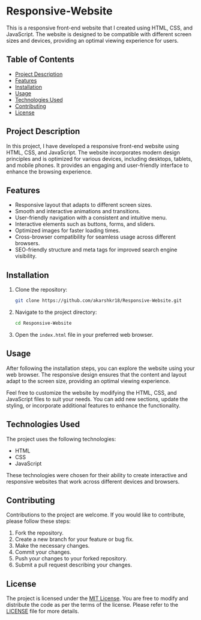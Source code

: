 # Responsive-Website


This is a responsive front-end website that I created using HTML, CSS, and JavaScript. The website is designed to be compatible with different screen sizes and devices, providing an optimal viewing experience for users.

## Table of Contents

- [Project Description](#project-description)
- [Features](#features)
- [Installation](#installation)
- [Usage](#usage)
- [Technologies Used](#technologies-used)
- [Contributing](#contributing)
- [License](#license)

## Project Description

In this project, I have developed a responsive front-end website using HTML, CSS, and JavaScript. The website incorporates modern design principles and is optimized for various devices, including desktops, tablets, and mobile phones. It provides an engaging and user-friendly interface to enhance the browsing experience.

## Features

- Responsive layout that adapts to different screen sizes.
- Smooth and interactive animations and transitions.
- User-friendly navigation with a consistent and intuitive menu.
- Interactive elements such as buttons, forms, and sliders.
- Optimized images for faster loading times.
- Cross-browser compatibility for seamless usage across different browsers.
- SEO-friendly structure and meta tags for improved search engine visibility.

## Installation

1. Clone the repository:

   ```bash
   git clone https://github.com/akarshkr18/Responsive-Website.git
   ```

2. Navigate to the project directory:

   ```bash
   cd Responsive-Website
   ```

3. Open the `index.html` file in your preferred web browser.

## Usage

After following the installation steps, you can explore the website using your web browser. The responsive design ensures that the content and layout adapt to the screen size, providing an optimal viewing experience.

Feel free to customize the website by modifying the HTML, CSS, and JavaScript files to suit your needs. You can add new sections, update the styling, or incorporate additional features to enhance the functionality.

## Technologies Used

The project uses the following technologies:

- HTML
- CSS
- JavaScript

These technologies were chosen for their ability to create interactive and responsive websites that work across different devices and browsers.

## Contributing

Contributions to the project are welcome. If you would like to contribute, please follow these steps:

1. Fork the repository.
2. Create a new branch for your feature or bug fix.
3. Make the necessary changes.
4. Commit your changes.
5. Push your changes to your forked repository.
6. Submit a pull request describing your changes.

## License

The project is licensed under the [MIT License](link-to-license-file). You are free to modify and distribute the code as per the terms of the license. Please refer to the [LICENSE](link-to-license-file) file for more details.
